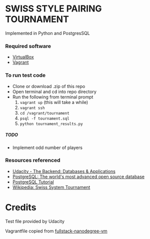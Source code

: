 # SWISS STYLE PAIRING TOURNAMENT
Implemented in Python and PostgresSQL

### Required software
* [VirtualBox]()
* [Vagrant]()

### To run test code
 *  Clone or download .zip of this repo
 *  Open terminal and cd into repo directory
 *  Run the following from terminal prompt
    1. `vagrant up` (this will take a while)
    2. `vagrant ssh` 
    3. `cd /vagrant/tournament`
    4. `psql -f tournament.sql` 
    5. `python tournament_results.py`
 


##### TODO
* Implement odd number of players

### Resources referenced
* [Udacity - The Backend: Databases & Applications](https://classroom.udacity.com/nanodegrees/nd004)
* [PostgreSQL: The world's most advanced open source database](https://postgresql.org)
* [PostgreSQL Tutorial](http://www.postgresqltutorial.com/)
* [Wikipedia: Swiss System Tournament](https://en.wikipedia.org/wiki/Swiss-system_tournament)

# Credits
Test file provided by Udacity

Vagrantfile copied from [fullstack-nanodegree-vm](https://github.com/udacity/fullstack-nanodegree-vm)